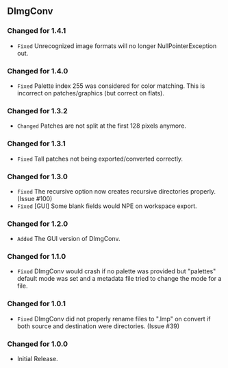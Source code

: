 DImgConv
--------

### Changed for 1.4.1

* `Fixed` Unrecognized image formats will no longer NullPointerException out.


### Changed for 1.4.0

* `Fixed` Palette index 255 was considered for color matching. This is incorrect on patches/graphics (but correct on flats).


### Changed for 1.3.2

* `Changed` Patches are not split at the first 128 pixels anymore.


### Changed for 1.3.1

* `Fixed` Tall patches not being exported/converted correctly.


### Changed for 1.3.0

* `Fixed` The recursive option now creates recursive directories properly. (Issue #100)
* `Fixed` [GUI] Some blank fields would NPE on workspace export.


### Changed for 1.2.0

* `Added` The GUI version of DImgConv.


### Changed for 1.1.0

* `Fixed` DImgConv would crash if no palette was provided but "palettes" default mode was set and a metadata file tried to change the mode for a file.


### Changed for 1.0.1

* `Fixed` DImgConv did not properly rename files to ".lmp" on convert if both source and destination were directories. (Issue #39)


### Changed for 1.0.0

* Initial Release.


